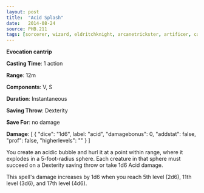 ```yaml
---
layout: post
title:  "Acid Splash"
date:   2014-08-24
source: PHB.211
tags: [sorcerer, wizard, eldritchknight, arcanetrickster, artificer, cantrip, evocation]
---
```


**Evocation cantrip**

**Casting Time**: 1 action

**Range**: 12m

**Components**: V, S

**Duration**: Instantaneous

**Saving Throw**: Dexterity

**Save For**: no damage

**Damage**: [ { "dice": "1d6", label: "acid", "damagebonus": 0, "addstat": false, "prof": false, "higherlevels": "" } ]

You create an acidic bubble and hurl it at a point within range, where it explodes in a 5-foot-radius sphere. Each creature in that sphere must succeed on a Dexterity saving throw or take 1d6 Acid damage.

This spell's damage increases by 1d6 when you reach 5th level (2d6), 11th level (3d6), and 17th level (4d6).

